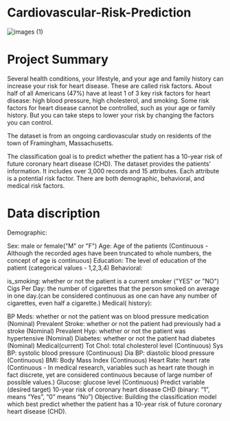 # Cardiovascular-Risk-Prediction
![images (1)](https://user-images.githubusercontent.com/75332345/208301232-8c469b44-524d-4460-8454-3b8e8d2ea818.png)


# Project Summary 
Several health conditions, your lifestyle, and your age and family history can increase your risk for heart disease. These are called risk factors. About half of all Americans (47%) have at least 1 of 3 key risk factors for heart disease: high blood pressure, high cholesterol, and smoking. Some risk factors for heart disease cannot be controlled, such as your age or family history. But you can take steps to lower your risk by changing the factors you can control.

The dataset is from an ongoing cardiovascular study on residents of the town of Framingham, Massachusetts.

The classification goal is to predict whether the patient has a 10-year risk of future coronary heart disease (CHD). The dataset provides the patients' information. It includes over 3,000 records and 15 attributes. Each attribute is a potential risk factor. There are both demographic, behavioral, and medical risk factors.


# Data discription
Demographic:

Sex: male or female("M" or "F")
Age: Age of the patients (Continuous - Although the recorded ages have been truncated to whole numbers, the concept of age is continuous)
Education: The level of education of the patient (categorical values - 1,2,3,4)
Behavioral:

is_smoking: whether or not the patient is a current smoker ("YES" or "NO")
Cigs Per Day: the number of cigarettes that the person smoked on average in one day.(can be considered continuous as one can have any number of cigarettes, even half a cigarette.)
Medical( history):

BP Meds: whether or not the patient was on blood pressure medication (Nominal)
Prevalent Stroke: whether or not the patient had previously had a stroke (Nominal)
Prevalent Hyp: whether or not the patient was hypertensive (Nominal)
Diabetes: whether or not the patient had diabetes (Nominal) Medical(current)
Tot Chol: total cholesterol level (Continuous)
Sys BP: systolic blood pressure (Continuous)
Dia BP: diastolic blood pressure (Continuous)
BMI: Body Mass Index (Continuous)
Heart Rate: heart rate (Continuous - In medical research, variables such as heart rate though in fact discrete, yet are considered continuous because of large number of possible values.)
Glucose: glucose level (Continuous) Predict variable (desired target)
10-year risk of coronary heart disease CHD (binary: “1”, means “Yes”, “0” means “No”)
Objective: Building the classification model which best predict whether the patient has a 10-year risk of future coronary heart disease (CHD).
